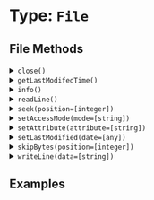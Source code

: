 [comment]: # (Note: This documentation is generated dynamically in the build process.  To modify the contents, change the javadoc on the type class, itself)

# Type: `File`



## File Methods

<details>
<summary><code>close()</code></summary>

Closes either the read or write stream
</details>
<details>
<summary><code>getLastModifedTime()</code></summary>

Retrieves the last modified time of a file
</details>
<details>
<summary><code>info()</code></summary>

Returns a struct of file information.

Different values are returned for FileInfo and GetFileInfo
</details>
<details>
<summary><code>readLine()</code></summary>

Returns the next line from the file object stream
</details>
<details>
<summary><code>seek(position=[integer])</code></summary>

Moves the buffer cursor position forward the number of characters specified by the position argument

 Arguments:

| Argument | Type | Required | Default |
|----------|------|----------|---------|
| `position` | `integer` | `true` | `null` |

</details>
<details>
<summary><code>setAccessMode(mode=[string])</code></summary>

Sets the Posix permissions on a file

 Arguments:

| Argument | Type | Required | Default |
|----------|------|----------|---------|
| `mode` | `string` | `true` | `null` |

</details>
<details>
<summary><code>setAttribute(attribute=[string])</code></summary>

Sets a file access attribute

 Arguments:

| Argument | Type | Required | Default |
|----------|------|----------|---------|
| `attribute` | `string` | `true` | `null` |

</details>
<details>
<summary><code>setLastModified(date=[any])</code></summary>

Sets the last modified time of a file

 Arguments:

| Argument | Type | Required | Default |
|----------|------|----------|---------|
| `date` | `any` | `true` | `null` |

</details>
<details>
<summary><code>skipBytes(position=[integer])</code></summary>

Moves the buffer cursor position forward the number of characters specified by the position argument

 Arguments:

| Argument | Type | Required | Default |
|----------|------|----------|---------|
| `position` | `integer` | `true` | `null` |

</details>
<details>
<summary><code>writeLine(data=[string])</code></summary>

Writes a line of data to a file

 Arguments:

| Argument | Type | Required | Default |
|----------|------|----------|---------|
| `data` | `string` | `true` | `null` |

</details>


## Examples

